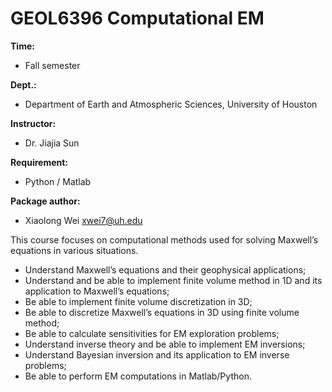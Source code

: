 # GEOL6396 Computational EM
**Time:**
 - Fall semester

**Dept.:**
 - Department of Earth and Atmospheric Sciences, University of Houston

**Instructor:**
 - Dr. Jiajia Sun

**Requirement:**
 - Python / Matlab

**Package author:**
  - Xiaolong Wei xwei7@uh.edu

This course focuses on computational methods used for solving Maxwell’s equations in various situations.

  * Understand Maxwell’s equations and their geophysical applications;
  * Understand and be able to implement finite volume method in 1D and its application to Maxwell’s equations;
  * Be able to implement finite volume discretization in 3D;
  * Be able to discretize Maxwell’s equations in 3D using finite volume method;
  * Be able to calculate sensitivities for EM exploration problems;
  * Understand inverse theory and be able to implement EM inversions;
  * Understand Bayesian inversion and its application to EM inverse problems;
  * Be able to perform EM computations in Matlab/Python.
